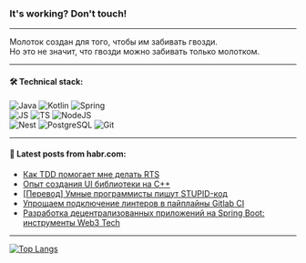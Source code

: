 ### It's working? Don't touch!

---
Молоток создан для того, чтобы им забивать гвозди. <br>
Но это не значит, что гвозди можно забивать только молотком.

---

#### 🛠️ Technical stack:

![Java](https://img.shields.io/badge/Java-informational?logo=Oracle&style=flat&logoColor=white&color=FF4500)
![Kotlin](https://img.shields.io/badge/Kotlin-informational?logo=Kotlin&style=flat&logoColor=white&color=774D97)
![Spring](https://img.shields.io/badge/SpringBoot-informational?logo=SpringBoot&style=flat&logoColor=white&color=6DB33F) <br>
![JS](https://img.shields.io/badge/JS-informational?logo=javaScript&style=flat&logoColor=black&color=F7Df1E)
![TS](https://img.shields.io/badge/TypeScript-informational?logo=typeScript&style=flat&logoColor=black&color=0667A8)
![NodeJS](https://img.shields.io/badge/NodeJS-informational?logo=node.js&style=flat&logoColor=white&color=70A760) <br>
![Nest](https://img.shields.io/badge/NestJS-informational?logo=NestJS&style=flat&logoColor=white&color=E0234E)
![PostgreSQL](https://img.shields.io/badge/PostgreSQL-informational?logo=PostgreSQL&style=flat&logoColor=white&color=DAA520)
![Git](https://img.shields.io/badge/Git-informational?logo=git&style=flat&logoColor=white&color=778899)

___

#### 💬 Latest posts from habr.com:

<!-- BLOG-POST-LIST:START -->
- [Как TDD помогает мне делать RTS](https://habr.com/ru/companies/otus/articles/768086/?utm_source=habrahabr&utm_medium=rss&utm_campaign=768086)
- [Опыт создания UI библиотеки на C++](https://habr.com/ru/articles/768336/?utm_source=habrahabr&utm_medium=rss&utm_campaign=768336)
- [[Перевод] Умные программисты пишут STUPID-код](https://habr.com/ru/companies/ruvds/articles/768298/?utm_source=habrahabr&utm_medium=rss&utm_campaign=768298)
- [Упрощаем подключение линтеров в пайплайны Gitlab CI](https://habr.com/ru/companies/tochka/articles/768292/?utm_source=habrahabr&utm_medium=rss&utm_campaign=768292)
- [Разработка децентрализованных приложений на Spring Boot: инструменты Web3 Tech](https://habr.com/ru/companies/web3_tech/articles/768310/?utm_source=habrahabr&utm_medium=rss&utm_campaign=768310)
<!-- BLOG-POST-LIST:END -->

---
[![Top Langs](https://github-readme-stats-git-master-advtsetting-gmailcom.vercel.app/api/top-langs/?username=zloylis&langs_count=10&hide_title=false&title_color=e6edf3&size_weight=0.5&count_weight=0.5&layout=compact&hide_border=true&theme=dracula)](https://github.com/zloylis)

<!-- ![GitHub stats](https://github-readme-stats-git-master-advtsetting-gmailcom.vercel.app/api?username=zloylis&show_icons=true&hide_border=true&theme=dracula&hide_title=true&include_all_commits=true&count_private=true&hide=contribs&hide_rank=true) -->
